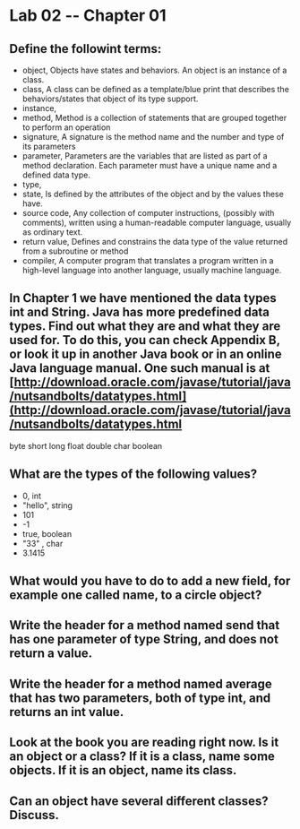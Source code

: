 # Lab 02 -- Chapter 01

## Define the followint terms:
* object, Objects have states and behaviors.  An object is an instance of a class.
* class, A class can be defined as a template/blue print that describes the behaviors/states that object of its type support.
* instance,
* method, Method is a collection of statements that are grouped together to perform an operation
* signature, A signature is the method name and the number and type of its parameters
* parameter, Parameters are the variables that are listed as part of a method declaration. Each parameter must have a unique              name and a defined data type.
* type,
* state, Is defined by the attributes of the object and by the values these have.
* source code, Any collection of computer instructions, (possibly with comments), written using a human-readable computer                   language, usually as ordinary text.
* return value, Defines and constrains the data type of the value returned from a subroutine or method
* compiler, A computer program that translates a program written in a high-level language into another language, usually machine language.

## In Chapter 1 we have mentioned the data types int and String. Java has more predefined data types. Find out what they are and what they are used for. To do this, you can check Appendix B, or look it up in another Java book or in an online Java language manual. One such manual is at [http://download.oracle.com/javase/tutorial/java/nutsandbolts/datatypes.html](http://download.oracle.com/javase/tutorial/java/nutsandbolts/datatypes.html  
byte
short
long
float
double
char
boolean	
## What are the types of the following values?

* 0, int
* "hello", string
* 101
* -1
* true, boolean
* "33" , char
* 3.1415

## What would you have to do to add a new field, for example one called name, to a circle object?

## Write the header for a method named send that has one parameter of type String, and does not return a value.

## Write the header for a method named average that has two parameters, both of type int, and returns an int value.

## Look at the book you are reading right now. Is it an object or a class? If it is a class, name some objects. If it is an object, name its class.

## Can an object have several different classes? Discuss.
